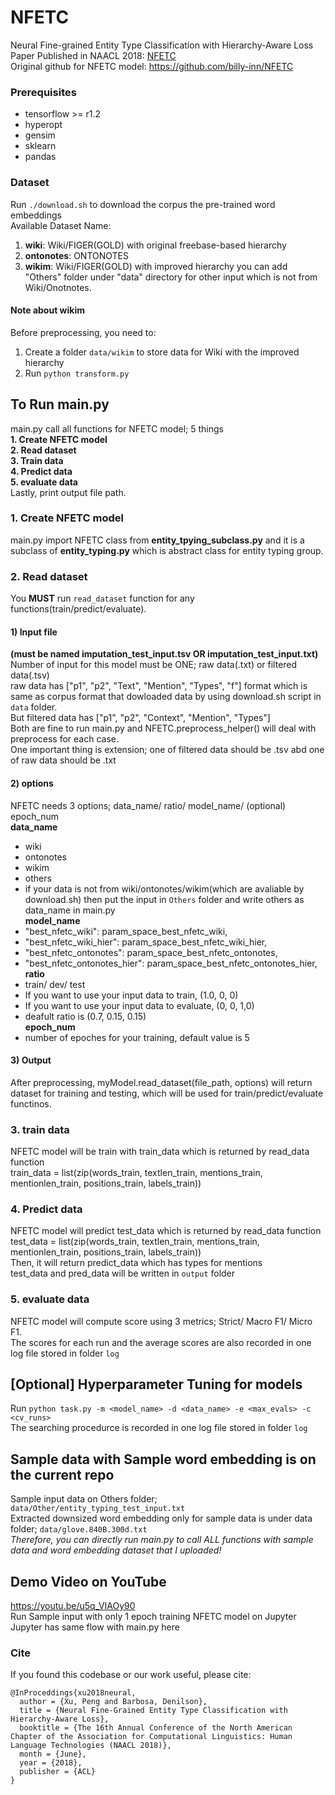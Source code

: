 # NFETC
Neural Fine-grained Entity Type Classification with Hierarchy-Aware Loss<br>
Paper Published in NAACL 2018: [NFETC](https://arxiv.org/abs/1803.03378)<br>
Original github for NFETC model: https://github.com/billy-inn/NFETC<br>

### Prerequisites
- tensorflow >= r1.2
- hyperopt
- gensim
- sklearn
- pandas

### Dataset
Run `./download.sh` to download the corpus the pre-trained word embeddings<br>
Available Dataset Name:<br>
  1) **wiki**: Wiki/FIGER(GOLD) with original freebase-based hierarchy
  2) **ontonotes**: ONTONOTES
  3) **wikim**: Wiki/FIGER(GOLD) with improved hierarchy
you can add "Others" folder under "data" directory for other input which is not from Wiki/Onotnotes.<br>

#### Note about wikim
Before preprocessing, you need to:<br>
1. Create a folder `data/wikim` to store data for Wiki with the improved hierarchy<br>
2. Run `python transform.py`<br>



## To Run main.py
main.py call all functions for NFETC model; 5 things<br>
**1. Create NFETC model**<br>
**2. Read dataset**<br>
**3. Train data**<br>
**4. Predict data**<br>
**5. evaluate data**<br>
Lastly, print output file path.

### 1. Create NFETC model
main.py import NFETC class from **entity_tpying_subclass.py** and it is a subclass of **entity_typing.py** which is abstract class for entity typing group.

### 2. Read dataset
You **MUST** run `read_dataset` function for any functions(train/predict/evaluate).<br>
#### 1) Input file
**(must be named imputation_test_input.tsv OR imputation_test_input.txt)**<br>
Number of input for this model must be ONE;  raw data(.txt) or filtered data(.tsv)<br>
raw data has ["p1", "p2", "Text", "Mention", "Types", "f"] format which is same as corpus format that dowloaded data by using  download.sh script in `data` folder.<br>
But filtered data has ["p1", "p2", "Context", "Mention", "Types"]<br>
Both are fine to run main.py and NFETC.preprocess_helper() will deal with preprocess for each case. <br>
One important thing is extension; one of filtered data should be .tsv abd one of raw data should be .txt<br>
#### 2) options
NFETC needs 3 options; data_name/ ratio/ model_name/ (optional) epoch_num<br>
**data_name**<br>
- wiki<br>
- ontonotes<br>
- wikim<br>
- others<br>
- if your data is not from wiki/ontonotes/wikim(which are avaliable by download.sh) then put the input in `Others` folder and write others as data_name in main.py<br>
**model_name**<br>
- "best_nfetc_wiki": param_space_best_nfetc_wiki,<br>
- "best_nfetc_wiki_hier": param_space_best_nfetc_wiki_hier,<br>
- "best_nfetc_ontonotes": param_space_best_nfetc_ontonotes,<br>
- "best_nfetc_ontonotes_hier": param_space_best_nfetc_ontonotes_hier,<br>
**ratio**<br>
- train/ dev/ test<br>
- If you want to use your input data to train, (1.0, 0, 0)<br>
- If you want to use your input data to evaluate, (0, 0, 1,0)<br>
- deafult ratio is (0.7, 0.15, 0.15)<br>
**epoch_num**<br>
- number of epoches for your training, default value is 5<br>

#### 3) Output
After preprocessing, myModel.read_dataset(file_path, options) will return dataset for training and testing, which will be used for train/predict/evaluate functinos.<br>

### 3. train data
NFETC model will be train with train_data which is returned by read_data function<br>
train_data = list(zip(words_train, textlen_train, mentions_train, mentionlen_train, positions_train, labels_train))<br>

### 4. Predict data
NFETC model will predict test_data which is returned by read_data function<br>
test_data = list(zip(words_train, textlen_train, mentions_train, mentionlen_train, positions_train, labels_train))<br>
Then, it will return predict_data which has types for mentions<br>
test_data and pred_data will be written in `output` folder<br>

### 5. evaluate data
NFETC model will compute score using 3 metrics; Strict/ Macro F1/ Micro F1.<br>
The scores for each run and the average scores are also recorded in one log file stored in folder `log`<br>

## [Optional] Hyperparameter Tuning for models 
Run `python task.py -m <model_name> -d <data_name> -e <max_evals> -c <cv_runs>`<br>
The searching procedurce is recorded in one log file stored in folder `log`<br>


## Sample data with Sample word embedding is on the current repo
Sample input data on Others folder; `data/Other/entity_typing_test_input.txt`<br>
Extracted downsized word embedding only for sample data is under data folder; `data/glove.840B.300d.txt`<br>
*Therefore, you can directly run main.py to call ALL functions with sample data and word embedding dataset that I uploaded!*<br>

## Demo Video on YouTube
https://youtu.be/u5q_VIAOy90 <br>
Run Sample input with only 1 epoch training NFETC model on Jupyter<br>
Jupyter has same flow with main.py here<br>


### Cite
If you found this codebase or our work useful, please cite:
```
@InProceddings{xu2018neural,
  author = {Xu, Peng and Barbosa, Denilson},
  title = {Neural Fine-Grained Entity Type Classification with Hierarchy-Aware Loss},
  booktitle = {The 16th Annual Conference of the North American Chapter of the Association for Computational Linguistics: Human Language Technologies (NAACL 2018)},
  month = {June},
  year = {2018},
  publisher = {ACL}
}
```
